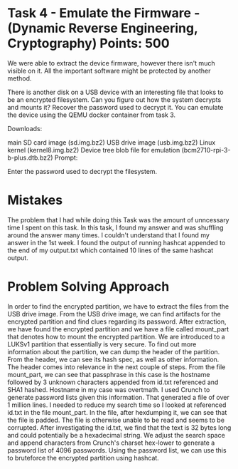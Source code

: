 # Task 4 - Emulate the Firmware - (Dynamic Reverse Engineering, Cryptography) Points: 500
We were able to extract the device firmware, however there isn't much visible on it. All the important software might be protected by another method.

There is another disk on a USB device with an interesting file that looks to be an encrypted filesystem. Can you figure out how the system decrypts and mounts it? Recover the password used to decrypt it. You can emulate the device using the QEMU docker container from task 3.


Downloads:

main SD card image (sd.img.bz2)
USB drive image (usb.img.bz2)
Linux kernel (kernel8.img.bz2)
Device tree blob file for emulation (bcm2710-rpi-3-b-plus.dtb.bz2)
Prompt:

Enter the password used to decrypt the filesystem.

# Mistakes
The problem that I had while doing this Task was the amount of unncessary time I spent on this task. 
In this task, I found my answer and was shuffling around the answer many times. I couldn't understand that I found my answer in the 1st week. I found the output of running hashcat appended to the end of my output.txt which contained 10 lines of the same hashcat output.

# Problem Solving Approach 
In order to find the encrypted partition, we have to extract the files from the USB drive image. From the USB drive image, we can find artifacts for the encrypted partition and find clues
regarding its password. After extraction, we have found the encrypted partition and we have a file called mount_part that denotes how to mount the encrypted partition. 
We are introduced to a LUKSv1 partition that essentially is very secure. To find out more information about the partition, we can dump the header of the partition. 
From the header, we can see its hash spec, as well as other information. The header comes into relevance in the next couple of steps. 
From the file mount_part, we can see that passphrase in this case is the hostname followed by 3 unknown characters appended from id.txt referenced and SHA1 hashed. 
Hostname in my case was overtmath. I used Crunch to generate password lists given this information. That generated a file of over 1 million lines. 
I needed to reduce my search time so I looked at referenced id.txt in the file mount_part. In the file, after hexdumping it, we can see that the file is padded. 
The file is otherwise unable to be read and seems to be corrupted. After investigating the id.txt, we find that the text is 32 bytes long and could potentially be a 
hexadecimal string. We adjust the search space and append characters from Crunch's charset hex-lower to generate a password list of 4096 passwords. 
Using the password list, we can use this to bruteforce the encrypted partition using hashcat. 
